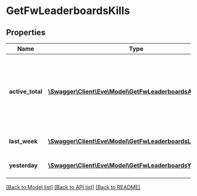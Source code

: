 # GetFwLeaderboardsKills

## Properties
Name | Type | Description | Notes
------------ | ------------- | ------------- | -------------
**active_total** | [**\Swagger\Client\Eve\Model\GetFwLeaderboardsActiveTotal[]**](GetFwLeaderboardsActiveTotal.md) | Top 4 ranking of factions active in faction warfare by total kills. A faction is considered \&quot;active\&quot; if they have participated in faction warfare in the past 14 days. | 
**last_week** | [**\Swagger\Client\Eve\Model\GetFwLeaderboardsLastWeek[]**](GetFwLeaderboardsLastWeek.md) | Top 4 ranking of factions by kills in the past week | 
**yesterday** | [**\Swagger\Client\Eve\Model\GetFwLeaderboardsYesterday[]**](GetFwLeaderboardsYesterday.md) | Top 4 ranking of factions by kills in the past day | 

[[Back to Model list]](../README.md#documentation-for-models) [[Back to API list]](../README.md#documentation-for-api-endpoints) [[Back to README]](../README.md)


